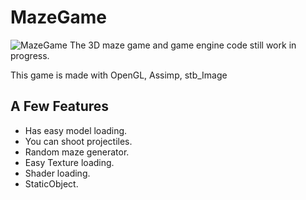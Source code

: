 # MazeGame
![MazeGame](https://github.com/NedasR/MazeGame/blob/ec272a54b6a128c70647c7fe7583f0af239e07c9/Maze3d.gif)
The 3D maze game and game engine code still work in progress.  

This game is made with OpenGL, Assimp, stb_Image  

## A Few Features
+ Has easy model loading.  
+ You can shoot projectiles.  
+ Random maze generator.  
+ Easy Texture loading.  
+ Shader loading.  
+ StaticObject.  

